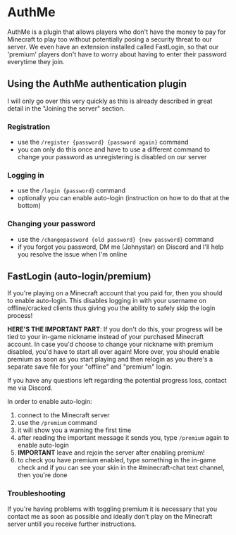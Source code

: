 # AuthMe

AuthMe is a plugin that allows players who don't have the money to pay for Minecraft to play too without potentially posing a security threat to our server. We even have an extension installed called FastLogin, so that our 'premium' players don't have to worry about having to enter their password everytime they join.

## Using the AuthMe authentication plugin

I will only go over this very quickly as this is already described in great detail in the "Joining the server" section.

### Registration

- use the ``/register {password} {password again}`` command
- you can only do this once and have to use a different command to change your password as unregistering is disabled on our server

### Logging in

- use the ``/login {password}`` command
- optionally you can enable auto-login (instruction on how to do that at the bottom)

### Changing your password

- use the ``/changepassword {old password} {new password}`` command
- if you forgot you password, DM me (Johnystar) on Discord and I'll help you resolve the issue when I'm online

## FastLogin (auto-login/premium)

If you're playing on a Minecraft account that you paid for, then you should to enable auto-login. This disables logging in with your username on offline/cracked clients thus giving you the ability to safely skip the login process!

**HERE'S THE IMPORTANT PART**: If you don't do this, your progress will be tied to your in-game nickname instead of your purchased Minecraft account. In case you'd choose to change your nickname with premium disabled, you'd have to start all over again! More over, you should enable premium as soon as you start playing and then relogin as you there's a separate save file for your "offline" and "premium" login.

If you have any questions left regarding the potential progress loss, contact me via Discord.

In order to enable auto-login:

1. connect to the Minecraft server
2. use the ``/premium`` command
3. it will show you a warning the first time
4. after reading the important message it sends you, type ``/premium`` again to enable auto-login
5. **IMPORTANT** leave and rejoin the server after enabling premium!
6. to check you have premium enabled, type something in the in-game check and if you can see your skin in the #minecraft-chat text channel, then you're done

### Troubleshooting

If you're having problems with toggling premium it is necessary that you contact me as soon as possible and ideally don't play on the Minecraft server untill you receive further instructions.
